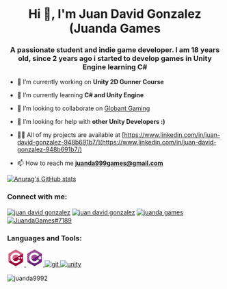 <h1 align="center">Hi 👋, I'm Juan David Gonzalez (Juanda Games</h1>
<h3 align="center">A passionate student and indie game developer. I am 18 years old, since 2 years ago i started to develop games in Unity Engine learning C#</h3>

- 🔭 I’m currently working on **Unity 2D Gunner Course**

- 🌱 I’m currently learning **C# and Unity Engine**

- 👯 I’m looking to collaborate on [Globant Gaming](https://www.globant.com/es/studio/gaming)

- 🤝 I’m looking for help with **other Unity Developers :)**

- 👨‍💻 All of my projects are available at [https://www.linkedin.com/in/juan-david-gonzalez-948b691b7/](https://www.linkedin.com/in/juan-david-gonzalez-948b691b7/)

- 📫 How to reach me **juanda999games@gmail.com**


[![Anurag's GitHub stats](https://github-readme-stats.vercel.app/api?username=Juanda9992)](https://github.com/anuraghazra/github-readme-stats)

<h3 align="left">Connect with me:</h3>
<p align="left">
<a href="https://linkedin.com/in/juan david gonzalez" target="blank"><img align="center" src="https://raw.githubusercontent.com/rahuldkjain/github-profile-readme-generator/master/src/images/icons/Social/linked-in-alt.svg" alt="juan david gonzalez" height="30" width="40" /></a>
<a href="https://fb.com/juan david gonzalez" target="blank"><img align="center" src="https://raw.githubusercontent.com/rahuldkjain/github-profile-readme-generator/master/src/images/icons/Social/facebook.svg" alt="juan david gonzalez" height="30" width="40" /></a>
<a href="https://www.youtube.com/c/juanda games" target="blank"><img align="center" src="https://raw.githubusercontent.com/rahuldkjain/github-profile-readme-generator/master/src/images/icons/Social/youtube.svg" alt="juanda games" height="30" width="40" /></a>
<a href="https://discord.gg/JuandaGames#7189" target="blank"><img align="center" src="https://raw.githubusercontent.com/rahuldkjain/github-profile-readme-generator/master/src/images/icons/Social/discord.svg" alt="JuandaGames#7189" height="30" width="40" /></a>
</p>

<h3 align="left">Languages and Tools:</h3>
<p align="left"> <a href="https://www.w3schools.com/cpp/" target="_blank" rel="noreferrer"> <img src="https://raw.githubusercontent.com/devicons/devicon/master/icons/cplusplus/cplusplus-original.svg" alt="cplusplus" width="40" height="40"/> </a> <a href="https://www.w3schools.com/cs/" target="_blank" rel="noreferrer"> <img src="https://raw.githubusercontent.com/devicons/devicon/master/icons/csharp/csharp-original.svg" alt="csharp" width="40" height="40"/> </a> <a href="https://git-scm.com/" target="_blank" rel="noreferrer"> <img src="https://www.vectorlogo.zone/logos/git-scm/git-scm-icon.svg" alt="git" width="40" height="40"/> </a> <a href="https://unity.com/" target="_blank" rel="noreferrer"> <img src="https://www.vectorlogo.zone/logos/unity3d/unity3d-icon.svg" alt="unity" width="40" height="40"/> </a> </p>

<p><img align="center" src="https://github-readme-stats.vercel.app/api/top-langs?username=juanda9992&show_icons=true&locale=en&layout=compact" alt="juanda9992" /></p>
